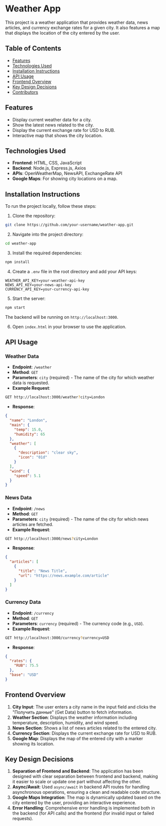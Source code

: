 
# Weather App

This project is a weather application that provides weather data, news articles, and currency exchange rates for a given city. It also features a map that displays the location of the city entered by the user.

## Table of Contents

- [Features](#features)
- [Technologies Used](#technologies-used)
- [Installation Instructions](#installation-instructions)
- [API Usage](#api-usage)
- [Frontend Overview](#frontend-overview)
- [Key Design Decisions](#key-design-decisions)
- [Contributors](#contributors)

## Features

- Display current weather data for a city.
- Show the latest news related to the city.
- Display the current exchange rate for USD to RUB.
- Interactive map that shows the city location.

## Technologies Used

- **Frontend**: HTML, CSS, JavaScript
- **Backend**: Node.js, Express.js, Axios
- **APIs**: OpenWeatherMap, NewsAPI, ExchangeRate API
- **Google Maps**: For showing city locations on a map.

## Installation Instructions

To run the project locally, follow these steps:

1. Clone the repository:

```bash
git clone https://github.com/your-username/weather-app.git
```

2. Navigate into the project directory:

```bash
cd weather-app
```

3. Install the required dependencies:

```bash
npm install
```

4. Create a `.env` file in the root directory and add your API keys:

```plaintext
WEATHER_API_KEY=your-weather-api-key
NEWS_API_KEY=your-news-api-key
CURRENCY_API_KEY=your-currency-api-key
```

5. Start the server:

```bash
npm start
```

The backend will be running on `http://localhost:3000`.

6. Open `index.html` in your browser to use the application.

## API Usage

### Weather Data

- **Endpoint**: `/weather`
- **Method**: `GET`
- **Parameters**: `city` (required) - The name of the city for which weather data is requested.
- **Example Request**:

```bash
GET http://localhost:3000/weather?city=London
```

- **Response**:

```json
{
  "name": "London",
  "main": {
    "temp": 15.0,
    "humidity": 65
  },
  "weather": [
    {
      "description": "clear sky",
      "icon": "01d"
    }
  ],
  "wind": {
    "speed": 5.1
  }
}
```

### News Data

- **Endpoint**: `/news`
- **Method**: `GET`
- **Parameters**: `city` (required) - The name of the city for which news articles are fetched.
- **Example Request**:

```bash
GET http://localhost:3000/news?city=London
```

- **Response**:

```json
{
  "articles": [
    {
      "title": "News Title",
      "url": "https://news.example.com/article"
    }
  ]
}
```

### Currency Data

- **Endpoint**: `/currency`
- **Method**: `GET`
- **Parameters**: `currency` (required) - The currency code (e.g., `USD`).
- **Example Request**:

```bash
GET http://localhost:3000/currency?currency=USD
```

- **Response**:

```json
{
  "rates": {
    "RUB": 75.5
  },
  "base": "USD"
}
```

## Frontend Overview

1. **City Input**: The user enters a city name in the input field and clicks the "Получить данные" (Get Data) button to fetch information.
2. **Weather Section**: Displays the weather information including temperature, description, humidity, and wind speed.
3. **News Section**: Shows a list of news articles related to the entered city.
4. **Currency Section**: Displays the current exchange rate for USD to RUB.
5. **Google Map**: Displays the map of the entered city with a marker showing its location.

## Key Design Decisions

1. **Separation of Frontend and Backend**: The application has been designed with clear separation between frontend and backend, making it easier to scale or update one part without affecting the other.
2. **Async/Await**: Used `async/await` in backend API routes for handling asynchronous operations, ensuring a clean and readable code structure.
3. **Google Maps Integration**: The map is dynamically updated based on the city entered by the user, providing an interactive experience.
4. **Error Handling**: Comprehensive error handling is implemented both in the backend (for API calls) and the frontend (for invalid input or failed requests).


